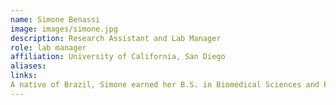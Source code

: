 ```yaml
---
name: Simone Benassi
image: images/simone.jpg
description: Research Assistant and Lab Manager
role: lab manager
affiliation: University of California, San Diego
aliases:
links:
A native of Brazil, Simone earned her B.S. in Biomedical Sciences and Ph.D. in Neurosciences from the Federal University of Sao Paulo. After moving to the US, she became a Postdoctoral Fellow at UCLA's School of Medicine, Neurology Dept. and worked subsequently as a clinical trials researcher following her fellowship. She is now our lab manager, and works on the AUTS2 project. She keeps our lab running smoothly and our freezers chilly. She is also an avid scooterer.
---
```



